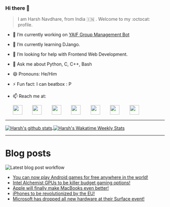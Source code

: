 ### Hi there 👋

> I am Harsh Navdhare, from India :india: . Welcome to my :octocat: profile.

* 🔭 I’m currently working on [YAIF Group Management Bot](https://github.com/YAIFoundation/YAR_Manager_Bot)
* 🌱 I’m currently learning DJango.
* 🤔 I’m looking for help with Frontend Web Development.
* 💬 Ask me about Python, C, C++, Bash
* 😄 Pronouns: He/Him
* ⚡ Fun fact: I can beatbox : P
* 📫 Reach me at: 
 

    [<img src="https://simpleicons.org/icons/instagram.svg" width="30">](https://www.instagram.com/plus_infinity.hn) &nbsp;&nbsp;&nbsp;&nbsp;&nbsp;&nbsp;
    [<img src="https://simpleicons.org/icons/facebook.svg" width="30">](https://www.facebook.com/harsh.navdhare.infinity) &nbsp;&nbsp;&nbsp;&nbsp;&nbsp;&nbsp; 
    [<img src="https://simpleicons.org/icons/twitter.svg" width="30">](https://twitter.com/hnavdhare) &nbsp;&nbsp;&nbsp;&nbsp;&nbsp;&nbsp; 
    [<img src="https://simpleicons.org/icons/xdadevelopers.svg" width="30">](https://forum.xda-developers.com/member.php?u=8122486) &nbsp;&nbsp;&nbsp;&nbsp;&nbsp;&nbsp; 
    [<img src="https://simpleicons.org/icons/telegram.svg" width="30">](https://t.me/infinitEplus) &nbsp;&nbsp;&nbsp;&nbsp;&nbsp;&nbsp;
    [<img src="https://simpleicons.org/icons/snapchat.svg" width="30">](https://www.snapchat.com/add/plus.infinity) &nbsp;&nbsp;&nbsp;&nbsp;&nbsp;&nbsp; 
    [<img src="https://simpleicons.org/icons/gmail.svg" width="30">](mailto:navdhareharsh2001@gmail.com)
 
<hr>

<a href="https://github.com/infinity-plus/github-readme-stats">
  <img align="center" src="https://github-readme-stats-infinity-plus.vercel.app/api?username=infinity-plus&show_icons=true&count_private=true&theme=dark&include_all_commits=true", alt="Harsh's github stats" />
</a>

<a href="https://wakatime.com/@infinity_plus">
  <img align="center" src="https://github-readme-stats-infinity-plus.vercel.app/api/wakatime?username=infinity_plus&theme=dark&custom_title=Wakatime%20Weekly%20Stats", alt="Harsh's Wakatime Weekly Stats" />
</a>

<hr>

# Blog posts

![Latest blog post workflow](https://github.com/infinity-plus/infinity-plus/workflows/Latest%20blog%20post%20workflow/badge.svg)

<!-- BLOG-POST-LIST:START -->
- [You can now play Android games for free anywhere in the world!](https://spadebee.com/2021/10/01/you-can-now-play-android-games-for-free-anywhere-in-the-world/?utm_source=rss&utm_medium=rss&utm_campaign=you-can-now-play-android-games-for-free-anywhere-in-the-world)
- [Intel Alchemist GPUs to be killer budget gaming options!](https://spadebee.com/2021/09/30/intel-alchemist-gpus-to-be-killer-budget-gaming-options/?utm_source=rss&utm_medium=rss&utm_campaign=intel-alchemist-gpus-to-be-killer-budget-gaming-options)
- [Apple will finally make MacBooks even better!](https://spadebee.com/2021/09/25/apple-will-finally-make-macbooks-even-better/?utm_source=rss&utm_medium=rss&utm_campaign=apple-will-finally-make-macbooks-even-better)
- [iPhones to be revolutionized by the EU!](https://spadebee.com/2021/09/23/iphones-to-be-revolutionized-by-the-eu/?utm_source=rss&utm_medium=rss&utm_campaign=iphones-to-be-revolutionized-by-the-eu)
- [Microsoft has dropped all new hardware at their Surface event!](https://spadebee.com/2021/09/22/microsoft-has-dropped-all-new-hardware-at-their-surface-event/?utm_source=rss&utm_medium=rss&utm_campaign=microsoft-has-dropped-all-new-hardware-at-their-surface-event)
<!-- BLOG-POST-LIST:END -->
